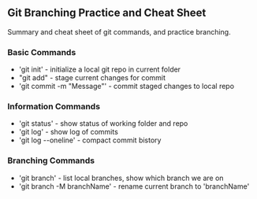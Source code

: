 ## Git Branching Practice and Cheat Sheet

Summary and cheat sheet of git commands, and practice branching.

### Basic Commands
* 'git init' - initialize a local git repo in current folder
* "git add" - stage  current changes for commit
* 'git commit -m "Message"' - commit staged changes to local repo

### Information Commands
* 'git status' - show status of working folder and repo
* 'git log' - show log of commits
* 'git log --oneline' - compact commit bistory


### Branching Commands
* 'git branch' - list local branches, show which branch we are on
* 'git branch -M branchName' - rename current branch to 'branchName'

